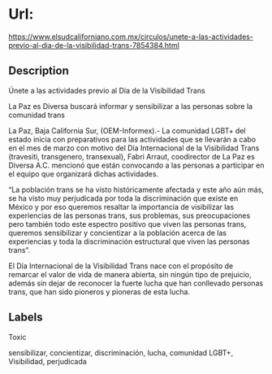 # Url: 

https://www.elsudcaliforniano.com.mx/circulos/unete-a-las-actividades-previo-al-dia-de-la-visibilidad-trans-7854384.html

## Description 

Únete a las actividades previo al Día de la Visibilidad Trans

La Paz es Diversa buscará informar y sensibilizar a las personas sobre la comunidad trans

La Paz, Baja California Sur, (OEM-Informex).- La comunidad LGBT+ del estado inicia con preparativos para las actividades que se llevarán a cabo en el mes de marzo con motivo del Día Internacional de la Visibilidad Trans (travesiti, transgenero, transexual), Fabri Arraut, coodirector de La Paz es Diversa A.C. mencionó que están convocando a las personas a participar en el equipo que organizará dichas actividades.

“La población trans se ha visto históricamente afectada y este año aún más, se ha visto muy perjudicada por toda la discriminación que existe en México y por eso queremos resaltar la importancia de visibilizar las experiencias de las personas trans, sus problemas, sus preocupaciones pero también todo este espectro positivo que viven las personas trans, queremos sensibilizar y concientizar a la población acerca de las experiencias y toda la discriminación estructural que viven las personas trans”.

El Día Internacional de la Visibilidad Trans nace con el propósito de remarcar el valor de vida de manera abierta, sin ningún tipo de prejuicio, además sin dejar de reconocer la fuerte lucha que han conllevado personas trans, que han sido pioneros y pioneras de esta lucha.

## Labels 

Toxic 

sensibilizar, concientizar, discriminación, lucha, comunidad LGBT+, Visibilidad, perjudicada
